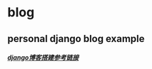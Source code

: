 # blog
## personal django blog example
##### [django博客搭建参考链接](https://blog.csdn.net/geerniya/article/category/7227170/2?)
